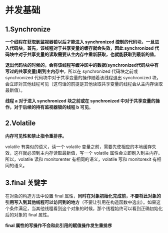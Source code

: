 # 并发基础

## 1.Synchronize

**一个线程在获取到监视器锁以后才能进入 synchronized 控制的代码块，一旦进入代码块，首先，该线程对于共享变量的缓存就会失效，因此 synchronized 代码块中对于共享变量的读取需要从主内存中重新获取，也就能获取到最新的值**。

**退出代码块的时候的，会将该线程写缓冲区中的数据(synchronized代码块中有写过的共享变量)刷到主内存中**，所以在 synchronized 代码块之前或 synchronized 代码块中对于共享变量的操作随着该线程退出 synchronized 块，会立即对其他线程可见（这句话的前提是其他读取共享变量的线程会从主内存读取最新值）。

**线程 a 对于进入 synchronized 块之前或在 synchronized 中对于共享变量的操作，对于后续的持有监视器锁的线程 b 可见**。

## 2.Volatile

**内存可见性和禁止指令重排序。**

volatile 有类似的语义，读一个 volatile 变量之前，需要先使相应的本地缓存失效，这样就必须到主内存读取最新值，写一个 volatile 属性会立即刷入到主内存。所以，volatile 读和 monitorenter 有相同的语义，volatile 写和 monitorexit 有相同的语义。

## 3.final 关键字

在对象的构造方法中设置 final 属性，**同时在对象初始化完成前，不要将此对象的引用写入到其他线程可以访问到的地方**（不要让引用在构造函数中逸出）。如果这个条件满足，当其他线程看到这个对象的时候，那个线程始终可以看到正确初始化后的对象的 final 属性。

**final 属性的写操作不会和此引用的赋值操作发生重排序**